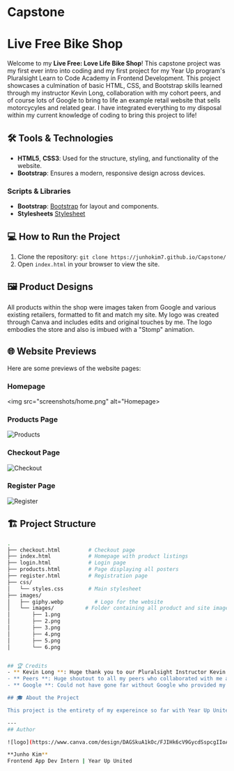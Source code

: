 # Capstone
# Live Free Bike Shop

Welcome to my **Live Free: Love Life Bike Shop**! This capstone project was my first ever intro into coding and my first project for my Year Up program's Pluralsight Learn to Code Academy in Frontend Development. This project showcases a culmination of basic HTML, CSS, and Bootstrap skills learned through my instructor Kevin Long, collaboration with my cohort peers, and of course lots of Google to bring to life an example retail website that sells motorcycyles and related gear. I have integrated everything to my disposal within my current knowledge of coding to bring this project to life!

## 🛠️ Tools & Technologies

- **HTML5**, **CSS3**: Used for the structure, styling, and functionality of the website.
- **Bootstrap**: Ensures a modern, responsive design across devices.


### Scripts & Libraries
- **Bootstrap**: [Bootstrap](https://stackpath.bootstrapcdn.com/bootstrap/4.5.2/css/bootstrap.min.css) for layout and components.
- **Stylesheets** [Stylesheet](https://cdnjs.cloudflare.com/ajax/libs/font-awesome/4.7.0/css/font-awesome.min.css)

## 💻 How to Run the Project

1. Clone the repository: `git clone https://junhokim7.github.io/Capstone/`
2. Open `index.html` in your browser to view the site.


## 🖼️ Product Designs

All products within the shop were images taken from Google and various existing retailers, formatted to fit and match my site. My logo was created through Canva and includes edits and original touches by me. The logo embodies the store and also is imbued with a "Stomp" animation. 

## 🌐 Website Previews

Here are some previews of the website pages:

### Homepage
<img src="screenshots/home.png" alt="Homepage>

### Products Page
<img src="screenshots/products.png" alt="Products">

### Checkout Page
<img src="screenshots/checkout.png" alt="Checkout">

### Register Page
<img src="screenshots/register.png" alt="Register">



## 🏗️ Project Structure

```bash
.
├── checkout.html         # Checkout page
├── index.html            # Homepage with product listings
├── login.html            # Login page
├── products.html         # Page displaying all posters
├── register.html         # Registration page
├── css/
│   └── styles.css        # Main stylesheet
├── images/
│   ├── giphy.webp          # Logo for the website
│   └── images/          # Folder containing all product and site images
│       ├── 1.png
│       ├── 2.png
│       ├── 3.png
│       ├── 4.png
│       ├── 5.png
│       └── 6.png


## 🏆 Credits
- ** Kevin Long **: Huge thank you to our Pluralsight Instructor Kevin for teaching us everything we know to this point. Kevin's patience and extensive knowledge allowed me to get help, troubleshoot, and add vital points to my project 
- ** Peers **: Huge shoutout to all my peers who collaborated with me and also taught me many things: Thounny Keo, Jalen Battle
- ** Google **: Could not have gone far without Google who provided my images, logo, and browsers that let me look up resources to learn different skills and information

## 🎓 About the Project

This project is the entirety of my expereince so far with Year Up United’s Frontend App Dev program and Pluralsight's Learn to Code Academy. It combines **HTML/CSS** and **Bootstrap** to create a amatuer webpage that showcases my current level and skills in coding. Definitely more to come as I continue learing and progress!

---
## Author

![logo](https://www.canva.com/design/DAGSkuA1kOc/FJIHk6cV9GycdSspcgIIoA/edit)

**Junho Kim**  
Frontend App Dev Intern | Year Up United